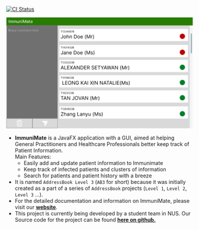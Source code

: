 [![CI Status](https://github.com/se-edu/addressbook-level3/workflows/Java%20CI/badge.svg)](https://github.com/se-edu/addressbook-level3/actions)

![Ui](docs/images/Ui.png)

* **ImmuniMate** is a JavaFX application with a GUI, aimed at helping General Practitioners and Healthcare Professionals better keep track of Patient Information.<br>
  Main Features:
  * Easily add and update patient information to Immunimate
  * Keep track of infected patients and clusters of information
  * Search for patients and patient history with a breeze
* It is named `AddressBook Level 3` (`AB3` for short) because it was initially created as a part of a series of `AddressBook` projects (`Level 1`, `Level 2`, `Level 3` ...).
* For the detailed documentation and information on ImmuniMate, please visit our  **[website](https://ay2324s2-cs2103t-t08-1.github.io/tp/)**.
* This project is currently being developed by a student team in NUS. Our Source code for the project can be found **[here on github.](https://github.com/AY2324S2-CS2103T-T08-1/tp)**
